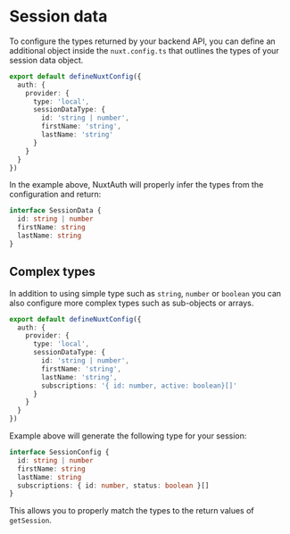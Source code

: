 # Session data

To configure the types returned by your backend API, you can define an additional object inside the `nuxt.config.ts` that outlines the types of your session data object.

```ts
export default defineNuxtConfig({
  auth: {
    provider: {
      type: 'local',
      sessionDataType: {
        id: 'string | number',
        firstName: 'string',
        lastName: 'string'
      }
    }
  }
})
```

In the example above, NuxtAuth will properly infer the types from the configuration and return:

```ts
interface SessionData {
  id: string | number
  firstName: string
  lastName: string
}
```

## Complex types

In addition to using simple type such as `string`, `number` or `boolean` you can also configure more complex types such as sub-objects or arrays.

```ts
export default defineNuxtConfig({
  auth: {
    provider: {
      type: 'local',
      sessionDataType: {
        id: 'string | number',
        firstName: 'string',
        lastName: 'string',
        subscriptions: '{ id: number, active: boolean}[]'
      }
    }
  }
})
```

Example above will generate the following type for your session:
```ts
interface SessionConfig {
  id: string | number
  firstName: string
  lastName: string
  subscriptions: { id: number, status: boolean }[]
}
```

This allows you to properly match the types to the return values of `getSession`.
